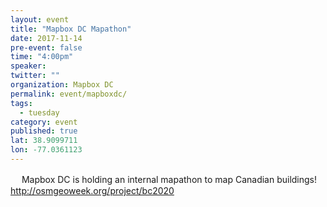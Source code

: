 ```yaml
---
layout: event 
title: "Mapbox DC Mapathon"
date: 2017-11-14
pre-event: false
time: "4:00pm"
speaker:
twitter: ""
organization: Mapbox DC
permalink: event/mapboxdc/
tags:
  - tuesday 
category: event
published: true
lat: 38.9099711
lon: -77.0361123
---
```

　
Mapbox DC is holding an internal mapathon to map Canadian buildings! <a href="http://osmgeoweek.org/project/bc2020">http://osmgeoweek.org/project/bc2020</a>
